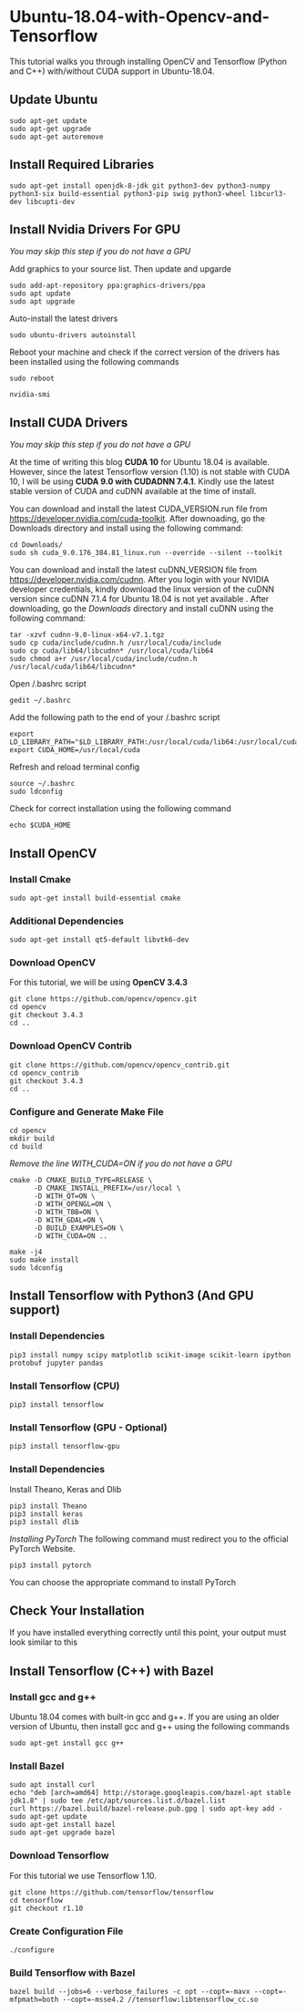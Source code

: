 # Ubuntu-18.04-with-Opencv-and-Tensorflow
This tutorial walks you through installing OpenCV and Tensorflow (Python and C++) with/without CUDA support in Ubuntu-18.04. 

## Update Ubuntu
```
sudo apt-get update
sudo apt-get upgrade
sudo apt-get autoremove
```
## Install Required Libraries
```
sudo apt-get install openjdk-8-jdk git python3-dev python3-numpy python3-six build-essential python3-pip swig python3-wheel libcurl3-dev libcupti-dev
```
## Install Nvidia Drivers For GPU
*You may skip this step if you do not have a GPU*

Add graphics to your source list. Then update and upgarde
```
sudo add-apt-repository ppa:graphics-drivers/ppa
sudo apt update
sudo apt upgrade
```
 Auto-install the latest drivers
 ```
 sudo ubuntu-drivers autoinstall
 ```

Reboot your machine and check if the correct version of the drivers has been installed using the following commands
```
sudo reboot

nvidia-smi
```

## Install CUDA Drivers
*You may skip this step if you do not have a GPU*

At the time of writing this blog **CUDA 10** for Ubuntu 18.04 is available. However, since the latest Tensorflow version (1.10) is not stable with CUDA 10, I will be using **CUDA 9.0 with CUDADNN 7.4.1**. Kindly use the latest stable version of CUDA and cuDNN available at the time of install.

You can download and install the latest CUDA_VERSION.run file from https://developer.nvidia.com/cuda-toolkit. After downoading, go the Downloads directory and install using the following command:
```
cd Downloads/
sudo sh cuda_9.0.176_384.81_linux.run --override --silent --toolkit
```

You can download and install the latest cuDNN_VERSION file from https://developer.nvidia.com/cudnn. After you login with your NVIDIA developer credentials, kindly download the linux version of the cuDNN version since cuDNN 7.1.4 for Ubuntu 18.04 is not yet available . After downloading, go the *Downloads* directory and install cuDNN using the following command:
```
tar -xzvf cudnn-9.0-linux-x64-v7.1.tgz 
sudo cp cuda/include/cudnn.h /usr/local/cuda/include
sudo cp cuda/lib64/libcudnn* /usr/local/cuda/lib64
sudo chmod a+r /usr/local/cuda/include/cudnn.h /usr/local/cuda/lib64/libcudnn*
```
Open /.bashrc script
```
gedit ~/.bashrc
```
Add the following path to the end of your /.bashrc script
```
export LD_LIBRARY_PATH="$LD_LIBRARY_PATH:/usr/local/cuda/lib64:/usr/local/cuda/extras/CUPTI/lib64"
export CUDA_HOME=/usr/local/cuda
```
Refresh and reload terminal config
```
source ~/.bashrc
sudo ldconfig
```
Check for correct installation using the following command
```
echo $CUDA_HOME
```
## Install OpenCV
### Install Cmake
```
sudo apt-get install build-essential cmake
```
### Additional Dependencies

```
sudo apt-get install qt5-default libvtk6-dev
```
### Download OpenCV
For this tutorial, we will be using **OpenCV 3.4.3**
```
git clone https://github.com/opencv/opencv.git
cd opencv
git checkout 3.4.3
cd ..
```
### Download OpenCV Contrib
```
git clone https://github.com/opencv/opencv_contrib.git
cd opencv_contrib
git checkout 3.4.3
cd ..
```
### Configure and Generate Make File
```
cd opencv
mkdir build
cd build
```
*Remove the line WITH_CUDA=ON if you do not have a GPU*
```
cmake -D CMAKE_BUILD_TYPE=RELEASE \
      -D CMAKE_INSTALL_PREFIX=/usr/local \
      -D WITH_QT=ON \
      -D WITH_OPENGL=ON \
      -D WITH_TBB=ON \
      -D WITH_GDAL=ON \
      -D BUILD_EXAMPLES=ON \
      -D WITH_CUDA=ON ..
```

```
make -j4
sudo make install
sudo ldconfig
```
## Install Tensorflow with Python3 (And GPU support)
### Install Dependencies
```
pip3 install numpy scipy matplotlib scikit-image scikit-learn ipython protobuf jupyter pandas

```
### Install Tensorflow (CPU)
```
pip3 install tensorflow
```
### Install Tensorflow (GPU - Optional)
```
pip3 install tensorflow-gpu 
```
### Install Dependencies
Install Theano, Keras and Dlib
```
pip3 install Theano 
pip3 install keras
pip3 install dlib
```
*Installing PyTorch*
The following command must redirect you to the official PyTorch Website. 
```
pip3 install pytorch
```
You can choose the appropriate command to install PyTorch

## Check Your Installation
If you have installed  everything correctly until this point, your output must look similar to this

## Install Tensorflow (C++) with Bazel
### Install gcc and g++
Ubuntu 18.04 comes with built-in gcc and g++. If you are using an older version of Ubuntu, then install gcc and g++ using the following commands
```
sudo apt-get install gcc g++
```
### Install Bazel
```
sudo apt install curl
echo "deb [arch=amd64] http://storage.googleapis.com/bazel-apt stable jdk1.8" | sudo tee /etc/apt/sources.list.d/bazel.list
curl https://bazel.build/bazel-release.pub.gpg | sudo apt-key add -
sudo apt-get update
sudo apt-get install bazel
sudo apt-get upgrade bazel
```
### Download Tensorflow
For this tutorial we use Tensorflow 1.10. 
```
git clone https://github.com/tensorflow/tensorflow
cd tensorflow
git checkout r1.10
```
### Create Configuration File
```
./configure
```
### Build Tensorflow with Bazel
```
bazel build --jobs=6 --verbose_failures -c opt --copt=-mavx --copt=-mfpmath=both --copt=-msse4.2 //tensorflow:libtensorflow_cc.so
```

